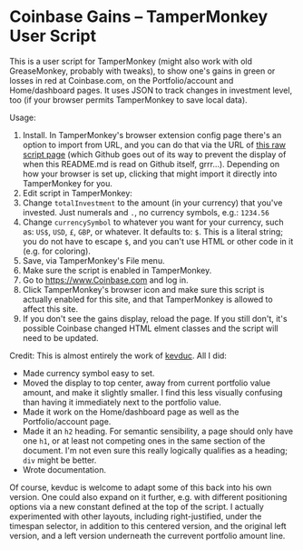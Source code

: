 # Coinbase Gains – TamperMonkey User Script

This is a user script for TamperMonkey (might also work with old GreaseMonkey, probably with tweaks), to show one's gains in green or losses in red at Coinbase.com, on the Portfolio/account and Home/dashboard pages. It uses JSON to track changes in investment level, too (if your browser permits TamperMonkey to save local data).

Usage:

1. Install.  In TamperMonkey's browser extension config page there's an option to import from URL, and you can do that via the URL of [this raw script page](https://raw.githubusercontent.com/SMcCandlish/Coinbase_Gains_TamperMonkey_Script/master/CoinbasePortfolioGains.user.js) (which Github goes out of its way to prevent the display of when this README.md is read on Github itself, grrr...). Depending on how your browser is set up, clicking that might import it directly into TamperMonkey for you.
2. Edit script in TamperMonkey:
3. Change `totalInvestment` to the amount (in your currency) that you've invested. Just numerals and `.`, no currency symbols, e.g.: `1234.56`
4. Change `currencySymbol` to whatever you want for your currency, such as: `US$`, `USD`, `£`, `GBP`, or whatever. It defaults to: `$`.  This is a literal string; you do not have to escape `$`, and you can't use HTML or other code in it (e.g. for coloring).
5. Save, via TamperMonkey's File menu.
6. Make sure the script is enabled in TamperMonkey.
7. Go to <https://www.Coinbase.com> and log in.
8. Click TamperMonkey's browser icon and make sure this script is actually enabled for this site, and that TamperMonkey is allowed to affect this site.
9. If you don't see the gains display, reload the page.  If you still don't, it's possible Coinbase changed HTML elment classes and the script will need to be updated.

Credit: This is almost entirely the work of [kevduc](https://github.com/kevduc/userscripts/edit/master/README.md).  All I did:

* Made currency symbol easy to set.
* Moved the display to top center, away from current portfolio value amount, and make it slightly smaller. I find this less visually confusing than having it immediately next to the portfolio value.
* Made it work on the Home/dashboard page as well as the Portfolio/account page.
* Made it an `h2` heading. For semantic sensibility, a page should only have one `h1`, or at least not competing ones in the same section of the document.  I'm not even sure this really logically qualifies as a heading; `div` might be better.
* Wrote documentation.

Of course, kevduc is welcome to adapt some of this back into his own version.  One could also expand on it further, e.g. with different positioning options via a new constant defined at the top of the script. I actually experimented with other layouts, including right-justified, under the timespan selector, in addition to this centered version, and the original left version, and a left version underneath the currevent portfolio amount line.
